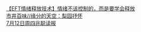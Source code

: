   
[【EFT情绪释放技术】情绪不该控制的，而是要学会释放](http://www.dianyue.me/archives/860/npke4sm4q845fg61/)  
[市井百味//缘分的天空：梨园抒怀](http://www.dianyue.me/archives/429/mciaoqycbrlo4v8v/)  
[7月12日周四兆聪读报](http://www.dianyue.me/archives/806/qhzu5w6bofzwrpof/)